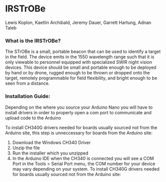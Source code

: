 # IRSTrOBe
Lewis Koplon, Kaetlin Archibald, Jeremy Dauer, Garrett Hartung, Adnan Taleb

### What is the IRSTrOBe?
The STrOBe is a small, portable beacon that can be used to identify a target in the field. The device emits in the 1550 wavelength range such that it is only viewable to personnel equipped with specialized SWIR night vision devices. This device should be small and portable enough to be deployed by hand or by drone, rugged enough to be thrown or dropped onto the target, remotely programmable for field flexibility, and bright enough to be seen from a distance. 

### Installation Guide:
Depending on the where you source your Arduino Nano you will have to install drivers in order to properly open a com port to communicate and upload code to the Arduino

To install CH340G drivers needed for boards usually sourced not from the Arduino site, this step is unneccessary for boards from the Arduino site:
1) Download the Windows CH340 Driver
2) Unzip the file
3) Run the installer which you unzipped
4) In the Arduino IDE when the CH340 is connected you will see a COM Port in the Tools > Serial Port menu, the COM number for your device may vary depending on your system.
To install CH340G drivers needed for boards usually sourced not from the Arduino site:
